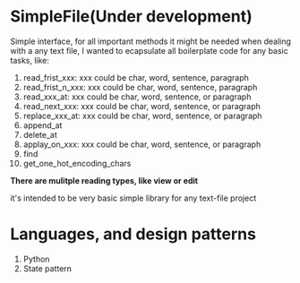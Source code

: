 # SimpleFile(Under development)
Simple interface, for all important methods it might be needed when dealing with a any text file, I wanted to ecapsulate all boilerplate code for any basic tasks, like:

1. read_frist_xxx: xxx could be char, word, sentence, paragraph
2. read_frist_n_xxx: xxx could be char, word, sentence, paragraph
3. read_xxx_at: xxx could be char, word, sentence, or paragraph
4. read_next_xxx: xxx could be char, word, sentence, or paragraph
5. replace_xxx_at: xxx could be char, word, sentence, or paragraph
6. append_at
7. delete_at
8. applay_on_xxx: xxx could be char, word, sentence, or paragraph
9. find
10. get_one_hot_encoding_chars

**There are mulitple reading types, like view or edit**

it's intended to be very basic simple library for any text-file project

# Languages, and design patterns
1. Python
2. State pattern


